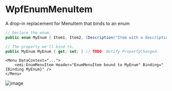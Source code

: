 # WpfEnumMenuItem
A drop-in replacement for MenuItem that binds to an enum

```csharp
// Declare the enum.
public enum MyEnum { Item1, Item2, [Description("Item with a description")] ItemWithDescription, LastItem, }

// The property we'll bind to.
public MyEnum MyEnum { get; set; } // TODO: Notify PropertyChanged.
```

```xaml
<Menu DataContext="...">
    <emi:EnumMenuItem Header="EnumMenuItem bound to MyEnum" Binding="{Binding MyEnum}" />
</Menu>
```

![image](https://user-images.githubusercontent.com/7112040/135589479-de11ff73-f85e-4cbc-bb63-38ef78be4a28.png)
